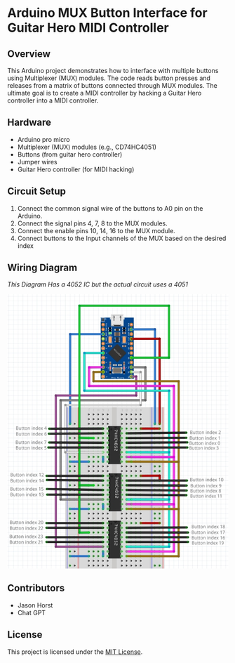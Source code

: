# Arduino MUX Button Interface for Guitar Hero MIDI Controller

## Overview

This Arduino project demonstrates how to interface with multiple buttons using Multiplexer (MUX) modules. The code reads button presses and releases from a matrix of buttons connected through MUX modules. The ultimate goal is to create a MIDI controller by hacking a Guitar Hero controller into a MIDI controller.

## Hardware 

- Arduino pro micro
- Multiplexer (MUX) modules (e.g., CD74HC4051)
- Buttons (from guitar hero controller)
- Jumper wires
- Guitar Hero controller (for MIDI hacking)

## Circuit Setup

1. Connect the common signal wire of the buttons to A0 pin on the Arduino.
2. Connect the signal pins 4, 7, 8 to the MUX modules.
3. Connect the enable pins 10, 14, 16 to the MUX module.
4. Connect buttons to the Input channels of the MUX based on the desired index

## Wiring Diagram
*This Diagram Has a 4052 IC but the actual circuit uses a 4051*

![Wiring Diagram](buttonMux%20Diagram.jpg)


## Contributors

- Jason Horst
- Chat GPT

## License

This project is licensed under the [MIT License](LICENSE).
